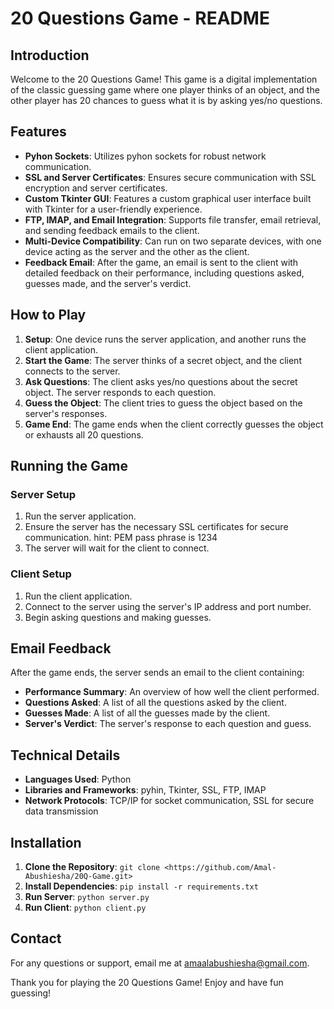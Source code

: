 # 20 Questions Game - README

## Introduction
Welcome to the 20 Questions Game! This game is a digital implementation of the classic guessing game where one player thinks of an object, and the other player has 20 chances to guess what it is by asking yes/no questions.

## Features
- **Pyhon Sockets**: Utilizes pyhon sockets for robust network communication.
- **SSL and Server Certificates**: Ensures secure communication with SSL encryption and server certificates.
- **Custom Tkinter GUI**: Features a custom graphical user interface built with Tkinter for a user-friendly experience.
- **FTP, IMAP, and Email Integration**: Supports file transfer, email retrieval, and sending feedback emails to the client.
- **Multi-Device Compatibility**: Can run on two separate devices, with one device acting as the server and the other as the client.
- **Feedback Email**: After the game, an email is sent to the client with detailed feedback on their performance, including questions asked, guesses made, and the server's verdict.

## How to Play
1. **Setup**: One device runs the server application, and another runs the client application.
2. **Start the Game**: The server thinks of a secret object, and the client connects to the server.
3. **Ask Questions**: The client asks yes/no questions about the secret object. The server responds to each question.
4. **Guess the Object**: The client tries to guess the object based on the server's responses.
5. **Game End**: The game ends when the client correctly guesses the object or exhausts all 20 questions.

## Running the Game
### Server Setup
1. Run the server application.
2. Ensure the server has the necessary SSL certificates for secure communication.
   hint: PEM pass phrase is 1234
4. The server will wait for the client to connect.

### Client Setup
1. Run the client application.
2. Connect to the server using the server's IP address and port number.
3. Begin asking questions and making guesses.

## Email Feedback
After the game ends, the server sends an email to the client containing:
- **Performance Summary**: An overview of how well the client performed.
- **Questions Asked**: A list of all the questions asked by the client.
- **Guesses Made**: A list of all the guesses made by the client.
- **Server's Verdict**: The server's response to each question and guess.

## Technical Details
- **Languages Used**: Python
- **Libraries and Frameworks**: pyhin, Tkinter, SSL, FTP, IMAP
- **Network Protocols**: TCP/IP for socket communication, SSL for secure data transmission

## Installation
1. **Clone the Repository**: `git clone <https://github.com/Amal-Abushiesha/20Q-Game.git>`
2. **Install Dependencies**: `pip install -r requirements.txt`
3. **Run Server**: `python server.py`
4. **Run Client**: `python client.py`

## Contact
For any questions or support, email me at amaalabushiesha@gmail.com.

Thank you for playing the 20 Questions Game! Enjoy and have fun guessing!
